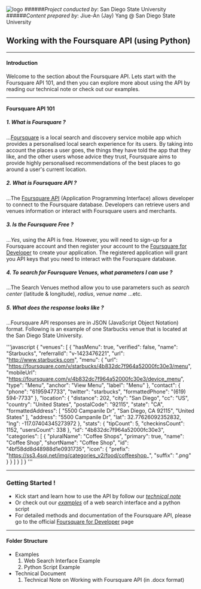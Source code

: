 ![logo](http://humandynamics.sdsu.edu/images/HDMA_Logo.png)
######*Project conducted by*: San Diego State University
######*Content prepared by*: Jiue-An (Jay) Yang @ San Diego State University

## Working with the Foursquare API (using Python)

---

#### Introduction
Welcome to the section about the Foursquare API.
Lets start with the Foursquare API 101, and then you can explore more about using the API by reading our technical note or check out our examples.

---

#### Foursquare API 101

##### 1. What is Foursquare ?

...[Foursquare](https://foursquare.com/) is a local search and discovery service mobile app which provides a personalised local search experience for its users. By taking into account the places a user goes, the things they have told the app that they like, and the other users whose advice they trust, Foursquare aims to provide highly personalised recommendations of the best places to go around a user's current location.

##### 2. What is Foursquare API ?

...The [Foursquare API](https://developer.foursquare.com/start) (Application Programming Interface) allows developer to connect to the Foursquare database.  Developers can retrieve users and venues information or interact with Foursquare users and merchants.

##### 3. Is the Foursquare Free ?

...*Yes*, using the API is free.  However, you will need to sign-up for a Foursquare account and then register your account to the [Foursquare for Developer](https://developer.foursquare.com/) to create your application. The registered application will grant you API keys that you need to interact with the Foursquare database.

##### 4. To search for Foursquare Venues, what parameters I can use ?

...The Search Venues method allow you to use parameters such as *search center* (latitude & longitude), *radius*, *venue name* ...etc.

##### 5. What does the response looks like ?

...Foursquare API responses are in JSON (JavaScript Object Notation) format.  Following is an example of one Starbucks venue that is located at the San Diego State University.

'''javascript
{
    "venues": [
    {
            "hasMenu": true, 
            "verified": false, 
            "name": "Starbucks", 
            "referralId": "v-1423476221", 
            "url": "http://www.starbucks.com", 
            "menu": {
                "url": "https://foursquare.com/v/starbucks/4b832dc7f964a52000fc30e3/menu", 
                "mobileUrl": "https://foursquare.com/v/4b832dc7f964a52000fc30e3/device_menu", 
                "type": "Menu", 
                "anchor": "View Menu", 
                "label": "Menu"
            }, 
            "contact": {
                "phone": "6195947733", 
                "twitter": "starbucks", 
                "formattedPhone": "(619) 594-7733"
            }, 
            "location": {
                "distance": 202, 
                "city": "San Diego", 
                "cc": "US", 
                "country": "United States", 
                "postalCode": "92115", 
                "state": "CA", 
                "formattedAddress": [
                    "5500 Campanile Dr", 
                    "San Diego, CA 92115", 
                    "United States"
                ], 
                "address": "5500 Campanile Dr", 
                "lat": 32.77626092352832, 
                "lng": -117.07404345273972
            }, 
            "stats": {
                "tipCount": 5, 
                "checkinsCount": 1152, 
                "usersCount": 338
            }, 
            "id": "4b832dc7f964a52000fc30e3", 
            "categories": [
                {
                    "pluralName": "Coffee Shops", 
                    "primary": true, 
                    "name": "Coffee Shop", 
                    "shortName": "Coffee Shop", 
                    "id": "4bf58dd8d48988d1e0931735", 
                    "icon": {
                        "prefix": "https://ss3.4sqi.net/img/categories_v2/food/coffeeshop_", 
                        "suffix": ".png"
                    }
                }
            ]
        }
    ]
} 
'''

--- 

### Getting Started !

+ Kick start and learn how to use the API by follow our *[technical note](https://github.com/HDMA-SDSU/HDMA-SocialMediaAPI/tree/dev/API-Foursquare/Tech_Document)*
+ Or check out our *[examples](https://github.com/HDMA-SDSU/HDMA-SocialMediaAPI/tree/dev/API-Foursquare/Example)* of a web search interface and a python script
+ For detailed methods and documentation of the Foursquare API, please go to the official [Foursquare for Developer](https://developer.foursquare.com/) page

---

#### Folder Structure
- Examples
	1. Web Search Interface Example
	2. Python Script Example
- Technical Document
	1. Technical Note on Working with Foursquare API (in .docx format)